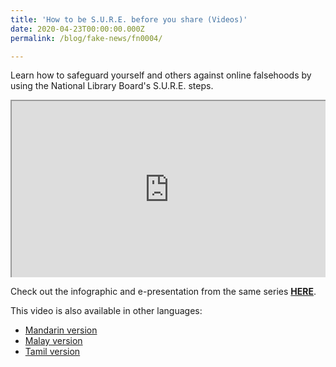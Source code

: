 ```yaml
---
title: 'How to be S.U.R.E. before you share (Videos)'
date: 2020-04-23T00:00:00.000Z
permalink: /blog/fake-news/fn0004/

---
```



Learn how to safeguard yourself and others against online falsehoods by using the National Library Board's S.U.R.E. steps. 

<style>.embed-container { position: relative; padding-bottom: 56.25%; height: 0; overflow: hidden; max-width: 100%; } .embed-container iframe, .embed-container object, .embed-container embed { position: absolute; top: 0; left: 0; width: 100%; height: 100%; }</style><div class='embed-container'>
<iframe class="resp-iframe" src="https://www.youtube.com/embed/JNFnPqTTPIc" gesture="media" allow="encrypted-media" allowfullscreen></iframe></div>




Check out the infographic and e-presentation from the same series **[HERE](/blog/fake-news/fn0002)**.

This video is also available in other languages:

- [Mandarin version](/blog/seniors/sn0022)
- [Malay version](/blog/seniors/sn0023)
- [Tamil version](/blog/seniors/sn0024)

